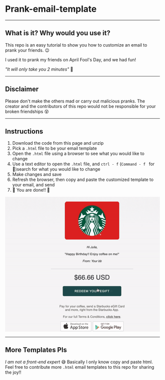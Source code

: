 # Prank-email-template
--------
## What is it? Why would you use it?

This repo is an easy tutorial to show you how to customize an email to prank your friends. :wink: 

I used it to prank my friends on April Fool's Day, and we had fun!

*"It will only take you 2 minutes"* :boy:

------
## Disclaimer

Please don't make the others mad or carry out malicious pranks. The creator and the contributors of this repo would not be responsible for your broken friendships :dizzy_face:

------
## Instructions

1. Download the code from this page and unzip
2. Pick a `.html` file to be your email template
3. Open the `.html` file using a browser to see what you would like to change
4. Use a text editor to open the `.html` file, and `ctrl - f` (`Command - f ` for :apple:)search for what you would like to change
5. Make changes and save
6. Refresh the browser, then copy and paste the customized template to your email, and send
7. :tada: You are done!! :tada: 

![Tutorial](click.gif "Tutorial")

-----
## More Templates Pls

*I am not a front-end expert* :sweat_smile:
Basically I only know copy and paste html. Feel free to contribute more `.html` email templates to this repo for sharing the joy!!
